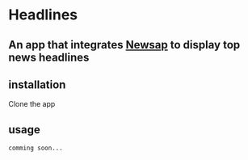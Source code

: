 # Headlines

## An app that integrates [Newsap](https://newsapi.org) to display top news headlines

## installation
Clone the app 
## usage
```
comming soon...
```
